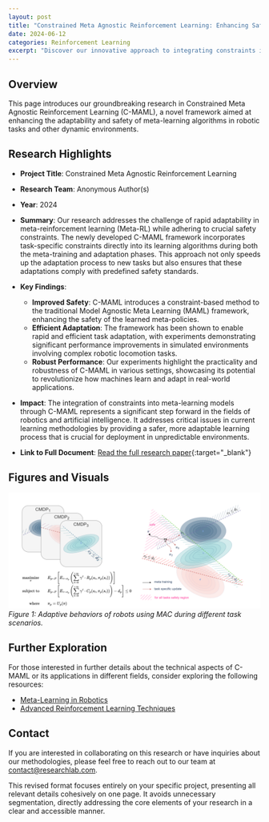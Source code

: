 ```yaml
---
layout: post
title: "Constrained Meta Agnostic Reinforcement Learning: Enhancing Safety and Adaptability"
date: 2024-06-12
categories: Reinforcement Learning
excerpt: "Discover our innovative approach to integrating constraints in meta-reinforcement learning, designed to improve safety and adaptability across various tasks."
---
```


## Overview
This page introduces our groundbreaking research in Constrained Meta Agnostic Reinforcement Learning (C-MAML), a novel framework aimed at enhancing the adaptability and safety of meta-learning algorithms in robotic tasks and other dynamic environments.

## Research Highlights
- **Project Title**: Constrained Meta Agnostic Reinforcement Learning
- **Research Team**: Anonymous Author(s)
- **Year**: 2024
- **Summary**: 
  Our research addresses the challenge of rapid adaptability in meta-reinforcement learning (Meta-RL) while adhering to crucial safety constraints. The newly developed C-MAML framework incorporates task-specific constraints directly into its learning algorithms during both the meta-training and adaptation phases. This approach not only speeds up the adaptation process to new tasks but also ensures that these adaptations comply with predefined safety standards.

- **Key Findings**:
  - **Improved Safety**: C-MAML introduces a constraint-based method to the traditional Model Agnostic Meta Learning (MAML) framework, enhancing the safety of the learned meta-policies.
  - **Efficient Adaptation**: The framework has been shown to enable rapid and efficient task adaptation, with experiments demonstrating significant performance improvements in simulated environments involving complex robotic locomotion tasks.
  - **Robust Performance**: Our experiments highlight the practicality and robustness of C-MAML in various settings, showcasing its potential to revolutionize how machines learn and adapt in real-world applications.

- **Impact**:
  The integration of constraints into meta-learning models through C-MAML represents a significant step forward in the fields of robotics and artificial intelligence. It addresses critical issues in current learning methodologies by providing a safer, more adaptable learning process that is crucial for deployment in unpredictable environments.

- **Link to Full Document**: [Read the full research paper](https://github.com/karamdaaboul/karamdaaboul.github.io/blob/master/assets/praktikum_pdf/Constrained_Meta_Agnostic_Reinforcement_Learning.pdf){:target="_blank"}

## Figures and Visuals
![Robotic Adaptation](../assets/cmaml.png)
*Figure 1: Adaptive behaviors of robots using MAC during different task scenarios.*

## Further Exploration
For those interested in further details about the technical aspects of C-MAML or its applications in different fields, consider exploring the following resources:
- [Meta-Learning in Robotics](https://example.com/meta_learning_robots)
- [Advanced Reinforcement Learning Techniques](https://example.com/advanced_rl_techniques)

## Contact
If you are interested in collaborating on this research or have inquiries about our methodologies, please feel free to reach out to our team at [contact@researchlab.com](mailto:contact@researchlab.com).

This revised format focuses entirely on your specific project, presenting all relevant details cohesively on one page. It avoids unnecessary segmentation, directly addressing the core elements of your research in a clear and accessible manner.